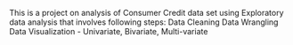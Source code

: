 This is a project on analysis of Consumer Credit data set using Exploratory data analysis that involves following steps:
Data Cleaning
Data Wrangling
Data Visualization - Univariate, Bivariate, Multi-variate
